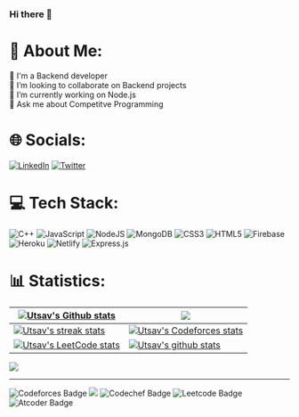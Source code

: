 ### Hi there 👋

# 💫 About Me:
🔭 I'm a Backend developer<br>👯 I’m looking to collaborate on Backend projects<br>🌱 I’m currently working on Node.js<br>💬 Ask me about Competitve Programming

# 🌐 Socials:
[![LinkedIn](https://img.shields.io/badge/LinkedIn-%230077B5.svg?logo=linkedin&logoColor=white)](https://www.linkedin.com/in/utsavup/) [![Twitter](https://img.shields.io/badge/Twitter-%231DA1F2.svg?logo=Twitter&logoColor=white)](https://x.com/utsav08_) 


# 💻 Tech Stack:
![C++](https://img.shields.io/badge/c++-%2300599C.svg?style=for-the-badge&logo=c%2B%2B&logoColor=white) ![JavaScript](https://img.shields.io/badge/javascript-%23323330.svg?style=for-the-badge&logo=javascript&logoColor=%23F7DF1E) ![NodeJS](https://img.shields.io/badge/node.js-6DA55F?style=for-the-badge&logo=node.js&logoColor=white) ![MongoDB](https://img.shields.io/badge/MongoDB-%234ea94b.svg?style=for-the-badge&logo=mongodb&logoColor=white) ![CSS3](https://img.shields.io/badge/css3-%231572B6.svg?style=for-the-badge&logo=css3&logoColor=white) ![HTML5](https://img.shields.io/badge/html5-%23E34F26.svg?style=for-the-badge&logo=html5&logoColor=white) ![Firebase](https://img.shields.io/badge/firebase-%23039BE5.svg?style=for-the-badge&logo=firebase) ![Heroku](https://img.shields.io/badge/heroku-%23430098.svg?style=for-the-badge&logo=heroku&logoColor=white) ![Netlify](https://img.shields.io/badge/netlify-%23000000.svg?style=for-the-badge&logo=netlify&logoColor=#00C7B7) ![Express.js](https://img.shields.io/badge/express.js-%23404d59.svg?style=for-the-badge&logo=express&logoColor=%2361DAFB)


# 📊 Statistics:
|<a href="https://github-profile-summary-cards.vercel.app/api/cards/profile-details?username=UtsavUpadhyay08&theme=github_dark"><img align="center" src="https://github-profile-summary-cards.vercel.app/api/cards/profile-details?username=UtsavUpadhyay08&theme=github_dark" alt="Utsav's Github stats" /></a> | <a href="https://github-readme-stats.vercel.app/api/top-langs/?username=UtsavUpadhyay08&layout=compact&theme=dark&hide_border=false&include_all_commits=true&count_private=true"><img align="center" src="https://github-readme-stats.vercel.app/api/top-langs/?username=UtsavUpadhyay08&theme=dark&hide_border=false&include_all_commits=true&count_private=true&layout=compact" /></a> |
| ------------- | ------------- |
| <a href="https://github-readme-streak-stats.herokuapp.com/?user=UtsavUpadhyay08&theme=dark&hide_border=false"><img align="center" src="https://github-readme-streak-stats.herokuapp.com/?user=UtsavUpadhyay08&theme=dark&hide_border=false" alt="Utsav's streak stats" /></a> | <a href="https://codeforces-readme-stats.vercel.app/api/card?username=utsav_upadhyay"><img align="center" src="https://codeforces-readme-stats.vercel.app/api/card?username=utsav_upadhyay" alt="Utsav's Codeforces stats" /></a> |
| <a href="https://leetcard.jacoblin.cool/utsav_upadhyay?ext=contest"><img align="center" src="https://leetcard.jacoblin.cool/utsav_upadhyay?ext=contest" alt="Utsav's LeetCode stats" /></a>| <a href="https://github-readme-stats.vercel.app/api?username=UtsavUpadhyay08"><img align="center" src="https://github-readme-stats.vercel.app/api?username=UtsavUpadhyay08" alt="Utsav's github stats" /></a> |

<img src="https://github-readme-activity-graph.vercel.app/graph?username=UtsavUpadhyay08&custom_title=Utsav%20Upadhyay%27s%20GitHub%20Activity%20Graph&bg_color=0D1117&color=7F3FBF&line=7F3FBF&point=7F3FBF&area_color=FFFFFF&title_color=FFFFFF&area=true"/>

---

![Codeforces Badge](https://codeforces-readme-stats.vercel.app/api/badge?username=utsav_upadhyay)
[![](https://visitcount.itsvg.in/api?id=UtsavUpadhyay08&icon=0&color=0)](https://visitcount.itsvg.in)
![Codechef Badge](https://cp-logo.vercel.app/codechef/utsav_upadhyay?logo=true)
![Leetcode Badge](https://cp-logo.vercel.app/leetcode/utsav_upadhyay?logo=true)
![Atcoder Badge](https://cp-logo.vercel.app/atcoder/utsav_upadhyay?logo=true)

<!--
**UtsavUpadhyay08/UtsavUpadhyay08** is a ✨ _special_ ✨ repository because its `README.md` (this file) appears on your GitHub profile.

Here are some ideas to get you started:

- 🔭 I’m currently working on ...
- 🌱 I’m currently learning ...
- 👯 I’m looking to collaborate on ...
- 🤔 I’m looking for help with ...
- 💬 Ask me about ...
- 📫 How to reach me: ...
- 😄 Pronouns: ...
- ⚡ Fun fact: ...
-->
